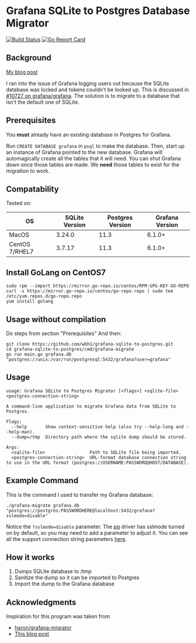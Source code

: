 # Grafana SQLite to Postgres Database Migrator

[![Build Status](https://cloud.drone.io/api/badges/wbh1/grafana-sqlite-to-postgres/status.svg)](https://cloud.drone.io/wbh1/grafana-sqlite-to-postgres)
[![Go Report Card](https://goreportcard.com/badge/github.com/wbh1/grafana-sqlite-to-postgres)](https://goreportcard.com/report/github.com/wbh1/grafana-sqlite-to-postgres)

## Background
[My blog post](https://wbhegedus.me/migrating-grafanas-database-from-sqlite-to-postgres/)

I ran into the issue of Grafana logging users out because the SQLite database was locked and tokens couldn't be looked up. This is discussed in [#10727 on grafana/grafana](https://github.com/grafana/grafana/issues/10727#issuecomment-479378941). The solution is to migrate to a database that isn't the default one of SQLite.

## Prerequisites
You **must** already have an existing database in Postgres for Grafana.

Run `CREATE DATABASE grafana` in `psql` to make the database. Then, start up an instance of Grafana pointed to the new database. Grafana will automagically create all the tables that it will need. You can shut Grafana down once those tables are made. We **need** those tables to exist for the migration to work.

## Compatability
Tested on:

| OS             | SQLite Version | Postgres Version | Grafana Version |
| -------------- | -------------- | ---------------- | --------------- |
| MacOS          | 3.24.0         | 11.3             | 6.1.0+          |
| CentOS 7/RHEL7 | 3.7.17         | 11.3             | 6.1.0+          |

## Install GoLang on CentOS7
```
sudo rpm --import https://mirror.go-repo.io/centos/RPM-GPG-KEY-GO-REPO
curl -s https://mirror.go-repo.io/centos/go-repo.repo | sudo tee /etc/yum.repos.d/go-repo.repo
yum install golang
```

## Usage without compilation
Do steps from section "Prerequisites"
And then:
```
git clone https://github.com/wbh1/grafana-sqlite-to-postgres.git
cd grafana-sqlite-to-postgres/cmd/grafana-migrate
go run main.go grafana.db "postgres://unix:/var/run/postgresql:5432/grafana?user=grafana"
```

## Usage
```
usage: Grafana SQLite to Postgres Migrator [<flags>] <sqlite-file> <postgres-connection-string>

A command-line application to migrate Grafana data from SQLite to Postgres.

Flags:
  --help       Show context-sensitive help (also try --help-long and --help-man).
  --dump=/tmp  Directory path where the sqlite dump should be stored.

Args:
  <sqlite-file>                 Path to SQLite file being imported.
  <postgres-connection-string>  URL-format database connection string to use in the URL format (postgres://USERNAME:PASSWORD@HOST/DATABASE).
```

## Example Command
This is the command I used to transfer my Grafana database:
```
./grafana-migrate grafana.db "postgres://postgres:PASSWORDHERE@localhost:5432/grafana?sslmode=disable"
```
Notice the `?sslmode=disable` parameter. The [pq](https://github.com/lib/pq) driver has sslmode turned on by default, so you may need to add a parameter to adjust it. You can see all the support connection string parameters [here](https://godoc.org/github.com/lib/pq#hdr-Connection_String_Parameters).

## How it works
1. Dumps SQLite database to /tmp
2. Sanitize the dump so it can be imported to Postgres
3. Import the dump to the Grafana database

## Acknowledgments
Inspiration for this program was taken from
- [haron/grafana-migrator](https://github.com/haron/grafana-migrator)
- [This blog post](https://0x63.me/migrating-grafana-from-sqlite-to-postgresql/)
